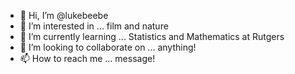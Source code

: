 - 👋 Hi, I’m @lukebeebe
- 👀 I’m interested in ... film and nature
- 🌱 I’m currently learning ... Statistics and Mathematics at Rutgers
- 💞️ I’m looking to collaborate on ... anything!
- 📫 How to reach me ... message!

<!---
lukebeebe/lukebeebe is a ✨ special ✨ repository because its `README.md` (this file) appears on your GitHub profile.
You can click the Preview link to take a look at your changes.
--->
